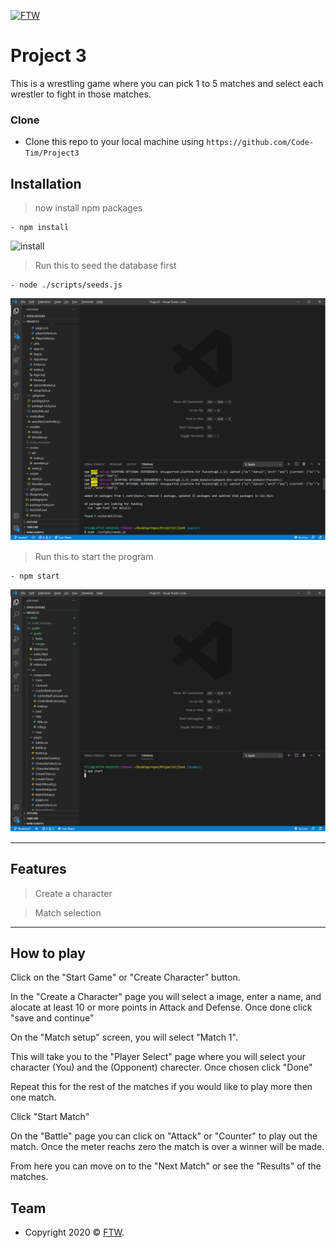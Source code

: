 <a href="https://finishthemwrestling.herokuapp.com"><img src="/assets/images/ftwLogo.png" title="FTW" alt="FTW"></a>

<!-- [![FTW](https://encrypted-tbn0.gstatic.com/images?q=tbn%3AANd9GcRnBtbwoRiWbPVTtQaGdO4l6CIw3jtyA7wDhw&usqp=CAU)](https://finishthemwrestling.herokuapp.com) -->

# Project 3

>

This is a wrestling game where you can pick 1 to 5 matches and select each wrestler to fight in those matches.

### Clone

- Clone this repo to your local machine using `https://github.com/Code-Tim/Project3`

## Installation

> now install npm packages

```shell
- npm install
```

<img src="/assets/images/npmInstall.png"  alt="install">

> Run this to seed the database first

```shell
- node ./scripts/seeds.js
```

<img src="/client/public/assets/images/seed.png"  alt="seed">

> Run this to start the program

```shell
- npm start
```

<img src="/client/public/assets/images/start.png"  alt="start">

---

## Features

> Create a character

> Match selection

---

## How to play

Click on the "Start Game" or "Create Character" button.

In the "Create a Character" page you will select a image, enter a name, and alocate at least 10 or more points in Attack and Defense. Once done click "save and continue"

On the "Match setup" screen, you will select "Match 1".

This will take you to the "Player Select" page where you will select your character (You) and the (Opponent) charecter. Once chosen click "Done"

Repeat this for the rest of the matches if you would like to play more then one match.

Click "Start Match"

On the "Battle" page you can click on "Attack" or "Counter" to play out the match. Once the meter reachs zero the match is over a winner will be made.

From here you can move on to the "Next Match" or see the "Results" of the matches.

## Team

- Copyright 2020 © <a href="[https://finishthemwrestling.herokuapp.com/](https://finishthemwrestling.herokuapp.com/)" target="_blank">FTW</a>.

<!-- > Written with [StackEdit](https://stackedit.io/). -->
